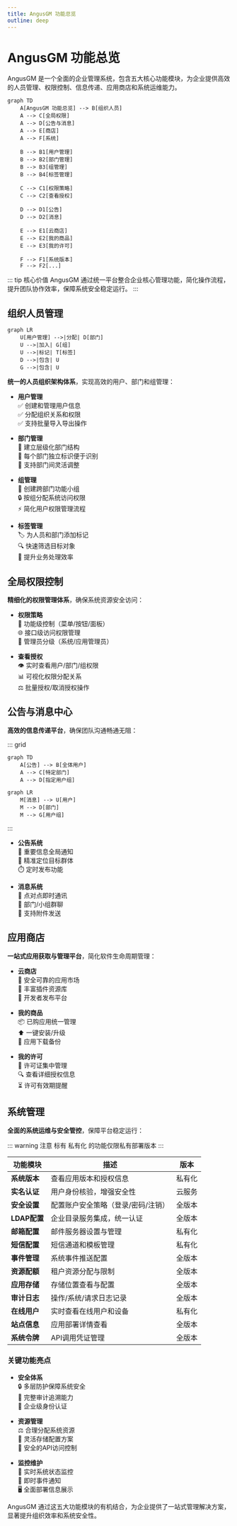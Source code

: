 ```yaml
---
title: AngusGM 功能总览
outline: deep
---
```


# AngusGM 功能总览

AngusGM 是一个全面的企业管理系统，包含五大核心功能模块，为企业提供高效的人员管理、权限控制、信息传递、应用商店和系统运维能力。

```mermaid
graph TD
    A[AngusGM 功能总览] --> B[组织人员]
    A --> C[全局权限]
    A --> D[公告与消息]
    A --> E[商店]
    A --> F[系统]
    
    B --> B1[用户管理]
    B --> B2[部门管理]
    B --> B3[组管理]
    B --> B4[标签管理]
    
    C --> C1[权限策略]
    C --> C2[查看授权]
    
    D --> D1[公告]
    D --> D2[消息]
    
    E --> E1[云商店]
    E --> E2[我的商品]
    E --> E3[我的许可]
    
    F --> F1[系统版本]
    F --> F2[...]
```

::: tip 核心价值
AngusGM 通过统一平台整合企业核心管理功能，简化操作流程，提升团队协作效率，保障系统安全稳定运行。
:::

## 组织人员管理

```mermaid
graph LR
    U[用户管理] -->|分配| D[部门]
    U -->|加入| G[组]
    U -->|标记| T[标签]
    D -->|包含| U
    G -->|包含| U
```

**统一的人员组织架构体系**，实现高效的用户、部门和组管理：

- **用户管理**  
  ✅ 创建和管理用户信息  
  ✅ 分配组织关系和权限  
  ✅ 支持批量导入导出操作

- **部门管理**  
  📂 建立层级化部门结构  
  🔑 每个部门独立标识便于识别  
  🔄 支持部门间灵活调整

- **组管理**  
  👥 创建跨部门功能小组  
  🔒 按组分配系统访问权限  
  ⚡ 简化用户权限管理流程

- **标签管理**  
  🏷️ 为人员和部门添加标记  
  🔍 快速筛选目标对象  
  🚀 提升业务处理效率

## 全局权限控制

**精细化的权限管理体系**，确保系统资源安全访问：

- **权限策略**  
  🔐 功能级控制（菜单/按钮/面板）  
  🌐 接口级访问权限管理  
  👑 管理员分级（系统/应用管理员）

- **查看授权**  
  👁️ 实时查看用户/部门/组权限  
  📊 可视化权限分配关系  
  ⚖️ 批量授权/取消授权操作

## 公告与消息中心

**高效的信息传递平台**，确保团队沟通畅通无阻：

::: grid
```mermaid
graph TD
    A[公告] --> B[全体用户]
    A --> C[特定部门]
    A --> D[指定用户组]
```
```mermaid
graph LR
    M[消息] --> U[用户]
    M --> D[部门]
    M --> G[用户组]
```
:::

- **公告系统**  
  📢 重要信息全局通知  
  🎯 精准定位目标群体  
  ⏱️ 定时发布功能

- **消息系统**  
  💬 点对点即时通讯  
  👥 部门/小组群聊  
  📎 支持附件发送

## 应用商店

**一站式应用获取与管理平台**，简化软件生命周期管理：

- **云商店**  
  🛒 安全可靠的应用市场  
  🧩 丰富插件资源库  
  🚀 开发者发布平台

- **我的商品**  
  📦 已购应用统一管理  
  ⬆️ 一键安装/升级  
  💾 应用下载备份

- **我的许可**  
  📄 许可证集中管理  
  🔍 查看详细授权信息  
  ⏳ 许可有效期提醒

## 系统管理

**全面的系统运维与安全管控**，保障平台稳定运行：

::: warning 注意
标有 <Badge type="warning">私有化</Badge> 的功能仅限私有部署版本
:::

| 功能模块 | 描述 | 版本 |
|---------|------|-----|
| **系统版本** | 查看应用版本和授权信息 | <Badge type="warning">私有化</Badge> |
| **实名认证** | 用户身份核验，增强安全性 | 云服务 |
| **安全设置** | 配置账户安全策略（登录/密码/注销） | 全版本 |
| **LDAP配置** | 企业目录服务集成，统一认证 | 全版本 |
| **邮箱配置** | 邮件服务器设置与管理 | <Badge type="warning">私有化</Badge> |
| **短信配置** | 短信通道和模板管理 | <Badge type="warning">私有化</Badge> |
| **事件管理** | 系统事件推送配置 | 全版本 |
| **资源配额** | 租户资源分配与限制 | 全版本 |
| **应用存储** | 存储位置查看与配置 | 全版本 |
| **审计日志** | 操作/系统/请求日志记录 | 全版本 |
| **在线用户** | 实时查看在线用户和设备 | <Badge type="warning">私有化</Badge> |
| **站点信息** | 应用部署详情查看 | 全版本 |
| **系统令牌** | API调用凭证管理 | 全版本 |

### 关键功能亮点

- **安全体系**  
  🔒 多层防护保障系统安全  
  📝 完整审计追溯能力  
  👤 企业级身份认证

- **资源管理**  
  ⚖️ 合理分配系统资源  
  💾 灵活存储配置方案  
  🔑 安全的API访问控制

- **监控维护**  
  👀 实时系统状态监控  
  🚨 即时事件通知  
  🖥️ 全面部署信息展示

AngusGM 通过这五大功能模块的有机结合，为企业提供了一站式管理解决方案，显著提升组织效率和系统安全性。